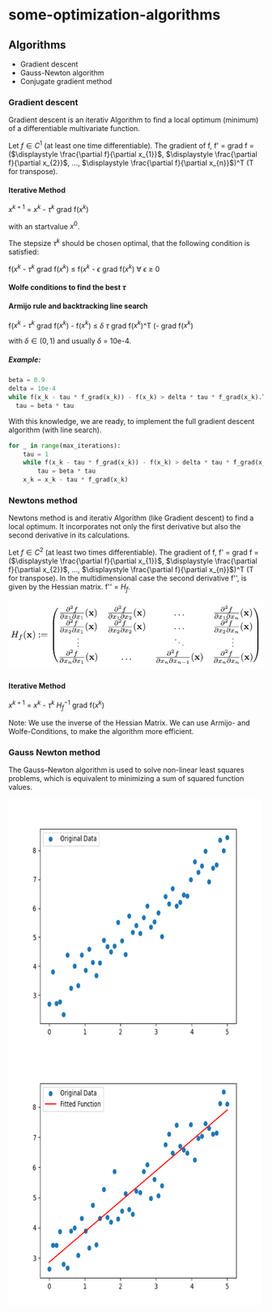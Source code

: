 # some-optimization-algorithms

## Algorithms
- Gradient descent
- Gauss-Newton algorithm
- Conjugate gradient method

### Gradient descent
Gradient descent is an iterativ Algorithm to find a local optimum (minimum) of a differentiable multivariate function.

Let $f \in C^{1}$ (at least one time differentiable). The gradient of f, f' = grad f = ($\displaystyle \frac{\partial f}{\partial x_{1}}$, $\displaystyle \frac{\partial f}{\partial x_{2}}$, ..., $\displaystyle \frac{\partial f}{\partial x_{n}}$)^T (T for transpose).

#### Iterative Method

$x^{k + 1}$ = $x^{k}$ - $\tau^{k}$ grad f($x^{k}$)

with an startvalue $x^{0}$.

The stepsize $\tau^{k}$ should be chosen optimal, that the following condition is satisfied:

f($x^k$ - $\tau^k$ grad f($x^k$) $\leq$ f($x^k$ - $\epsilon$ grad f($x^k$) $\forall$ $\epsilon$ $\geq$ 0

#### Wolfe conditions to find the best $\tau$

#### Armijo rule and backtracking line search

f($x^k$ - $\tau^k$ grad f($x^k$) - f($x^k$) $\leq$ $\delta$ $\tau$ grad f($x^k$)^T (- grad f($x^k$)

with $\delta \in (0, 1)$ and usually $\delta$ = 10e-4.

##### Example:

```python
beta = 0.9
delta = 10e-4
while f(x_k - tau * f_grad(x_k)) - f(x_k) > delta * tau * f_grad(x_k).T * (-f_grad(x_k)):
  tau = beta * tau
```

With this knowledge, we are ready, to implement the full gradient descent algorithm (with line search).

```python
for _ in range(max_iterations):
    tau = 1
    while f(x_k - tau * f_grad(x_k)) - f(x_k) > delta * tau * f_grad(x_k).T * (-f_grad(x_k)):
        tau = beta * tau
    x_k = x_k - tau * f_grad(x_k)
```

### Newtons method
Newtons method is and iterativ Algorithm (like Gradient descent) to find a local optimum. It incorporates not only the first derivative but also the second derivative in its calculations.

Let $f \in C^{2}$ (at least two times differentiable). The gradient of f, f' = grad f = ($\displaystyle \frac{\partial f}{\partial x_{1}}$, $\displaystyle \frac{\partial f}{\partial x_{2}}$, ..., $\displaystyle \frac{\partial f}{\partial x_{n}}$)^T (T for transpose).
In the multidimensional case the second derivative f'', is given by the Hessian matrix. f'' = $H_{f}$.

<p float="left">
   <img src="./res/hess.png">
</p>

#### Iterative Method

$x^{k + 1}$ = $x^{k}$ - $\tau^{k}$ $H_{f}^{-1}$ grad f($x^{k}$)

Note: We use the inverse of the Hessian Matrix. We can use Armijo- and Wolfe-Conditions, to make the algorithm more efficient.


### Gauss Newton method

The Gauss–Newton algorithm is used to solve non-linear least squares problems, which is equivalent to minimizing a sum of squared function values.


<p float="left">
   <img src="./res/gauss_newton_unfit_1.png" width=500 height=500>
   <img src="./res/gauss_newton_fit_1.png" width=500 height=500>
</p>
  


